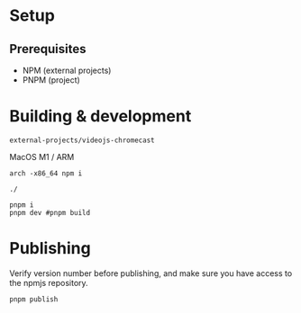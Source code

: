 # Setup
## Prerequisites
- NPM (external projects)
- PNPM (project)


# Building & development

`external-projects/videojs-chromecast`

MacOS M1 / ARM
```
arch -x86_64 npm i
```


`./`
```
pnpm i
pnpm dev #pnpm build
```

# Publishing
Verify version number before publishing, and make sure you have access to the npmjs repository.
```
pnpm publish
```